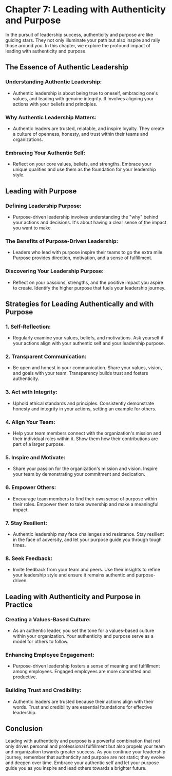 Chapter 7: Leading with Authenticity and Purpose
================================================

In the pursuit of leadership success, authenticity and purpose are like guiding stars. They not only illuminate your path but also inspire and rally those around you. In this chapter, we explore the profound impact of leading with authenticity and purpose.

**The Essence of Authentic Leadership**
---------------------------------------

### **Understanding Authentic Leadership:**

* Authentic leadership is about being true to oneself, embracing one's values, and leading with genuine integrity. It involves aligning your actions with your beliefs and principles.

### **Why Authentic Leadership Matters:**

* Authentic leaders are trusted, relatable, and inspire loyalty. They create a culture of openness, honesty, and trust within their teams and organizations.

### **Embracing Your Authentic Self:**

* Reflect on your core values, beliefs, and strengths. Embrace your unique qualities and use them as the foundation for your leadership style.

**Leading with Purpose**
------------------------

### **Defining Leadership Purpose:**

* Purpose-driven leadership involves understanding the "why" behind your actions and decisions. It's about having a clear sense of the impact you want to make.

### **The Benefits of Purpose-Driven Leadership:**

* Leaders who lead with purpose inspire their teams to go the extra mile. Purpose provides direction, motivation, and a sense of fulfillment.

### **Discovering Your Leadership Purpose:**

* Reflect on your passions, strengths, and the positive impact you aspire to create. Identify the higher purpose that fuels your leadership journey.

**Strategies for Leading Authentically and with Purpose**
---------------------------------------------------------

### **1. Self-Reflection:**

* Regularly examine your values, beliefs, and motivations. Ask yourself if your actions align with your authentic self and your leadership purpose.

### **2. Transparent Communication:**

* Be open and honest in your communication. Share your values, vision, and goals with your team. Transparency builds trust and fosters authenticity.

### **3. Act with Integrity:**

* Uphold ethical standards and principles. Consistently demonstrate honesty and integrity in your actions, setting an example for others.

### **4. Align Your Team:**

* Help your team members connect with the organization's mission and their individual roles within it. Show them how their contributions are part of a larger purpose.

### **5. Inspire and Motivate:**

* Share your passion for the organization's mission and vision. Inspire your team by demonstrating your commitment and dedication.

### **6. Empower Others:**

* Encourage team members to find their own sense of purpose within their roles. Empower them to take ownership and make a meaningful impact.

### **7. Stay Resilient:**

* Authentic leadership may face challenges and resistance. Stay resilient in the face of adversity, and let your purpose guide you through tough times.

### **8. Seek Feedback:**

* Invite feedback from your team and peers. Use their insights to refine your leadership style and ensure it remains authentic and purpose-driven.

**Leading with Authenticity and Purpose in Practice**
-----------------------------------------------------

### **Creating a Values-Based Culture:**

* As an authentic leader, you set the tone for a values-based culture within your organization. Your authenticity and purpose serve as a model for others to follow.

### **Enhancing Employee Engagement:**

* Purpose-driven leadership fosters a sense of meaning and fulfillment among employees. Engaged employees are more committed and productive.

### **Building Trust and Credibility:**

* Authentic leaders are trusted because their actions align with their words. Trust and credibility are essential foundations for effective leadership.

**Conclusion**
--------------

Leading with authenticity and purpose is a powerful combination that not only drives personal and professional fulfillment but also propels your team and organization towards greater success. As you continue your leadership journey, remember that authenticity and purpose are not static; they evolve and deepen over time. Embrace your authentic self and let your purpose guide you as you inspire and lead others towards a brighter future.
